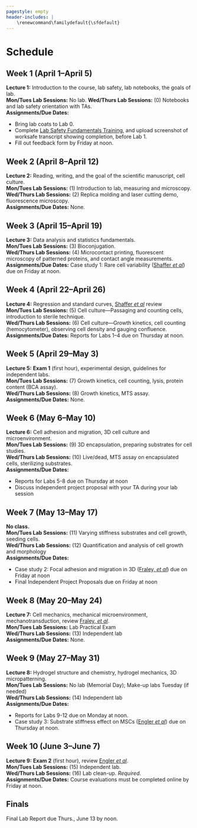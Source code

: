 ```yaml
---
pagestyle: empty
header-includes: |
    \renewcommand\familydefault{\sfdefault}
---
```


# Schedule

## Week 1 (April 1–April 5)

**Lecture 1:** Introduction to the course, lab safety, lab notebooks, the goals of lab.  
**Mon/Tues Lab Sessions:** No lab.
**Wed/Thurs Lab Sessions:** (0) Notebooks and lab safety orientation with TAs.  
**Assignments/Due Dates:**

- Bring lab coats to Lab 0.
- Complete [Lab Safety Fundamentals Training](https://worksafe.ucla.edu/), and upload screenshot of worksafe transcript showing completion, before Lab 1.
- Fill out feedback form by Friday at noon.

## Week 2 (April 8–April 12)

**Lecture 2:** Reading, writing, and the goal of the scientific manuscript, cell culture.  
**Mon/Tues Lab Sessions:** (1) Introduction to lab, measuring and microscopy.  
**Wed/Thurs Lab Sessions:** (2) Replica molding and laser cutting demo, fluorescence microscopy.  
**Assignments/Due Dates:** None.

## Week 3 (April 15–April 19)

**Lecture 3:** Data analysis and statistics fundamentals.  
**Mon/Tues Lab Sessions:** (3) Bioconjugation.  
**Wed/Thurs Lab Sessions:** (4) Microcontact printing, fluorescent microscopy of patterned proteins, and contact angle measurements.  
**Assignments/Due Dates:** Case study 1: Rare cell variability ([Shaffer *et al*](https://www.nature.com/articles/nature22794)) due on Friday at noon.

## Week 4 (April 22–April 26)

**Lecture 4:** Regression and standard curves, [Shaffer *et al*](https://www.nature.com/articles/nature22794) review  
**Mon/Tues Lab Sessions:** (5) Cell culture—Passaging and counting cells, introduction to sterile technique.  
**Wed/Thurs Lab Sessions:** (6) Cell culture—Growth kinetics, cell counting (hemocytometer), observing cell density and gauging confluence.  
**Assignments/Due Dates:** Reports for Labs 1–4 due on Thursday at noon.

## Week 5 (April 29–May 3)

**Lecture 5:** **Exam 1** (first hour), experimental design, guidelines for independent labs.  
**Mon/Tues Lab Sessions:** (7) Growth kinetics, cell counting, lysis, protein content (BCA assay).  
**Wed/Thurs Lab Sessions:** (8) Growth kinetics, MTS assay.  
**Assignments/Due Dates:** None.

## Week 6 (May 6–May 10)

**Lecture 6:** Cell adhesion and migration, 3D cell culture and microenvironment.  
**Mon/Tues Lab Sessions:** (9) 3D encapsulation, preparing substrates for cell studies.  
**Wed/Thurs Lab Sessions:** (10) Live/dead, MTS assay on encapsulated cells, sterilizing substrates.  
**Assignments/Due Dates:**

- Reports for Labs 5-8 due on Thursday at noon
- Discuss independent project proposal with your TA during your lab session

## Week 7 (May 13–May 17)

**No class.**  
**Mon/Tues Lab Sessions:** (11) Varying stiffness substrates and cell growth, seeding cells.  
**Wed/Thurs Lab Sessions:** (12) Quantification and analysis of cell growth and morphology  
**Assignments/Due Dates:**

- Case study 2: Focal adhesion and migration in 3D ([Fraley, *et al*](https://dx.doi.org/10.1038%2Fncb2062)) due on Friday at noon
- Final Independent Project Proposals due on Friday at noon

## Week 8 (May 20–May 24)

**Lecture 7:** Cell mechanics, mechanical microenvironment, mechanotransduction, review [Fraley, *et al*](https://dx.doi.org/10.1038%2Fncb2062).  
**Mon/Tues Lab Sessions:** Lab Practical Exam  
**Wed/Thurs Lab Sessions:** (13) Independent lab  
**Assignments/Due Dates:** None.

## Week 9 (May 27–May 31)

**Lecture 8:** Hydrogel structure and chemistry, hydrogel mechanics, 3D micropatterning.  
**Mon/Tues Lab Sessions:** No lab (Memorial Day); Make-up labs Tuesday (if needed)  
**Wed/Thurs Lab Sessions:** (14) Independent lab  
**Assignments/Due Dates:**

- Reports for Labs 9-12 due on Monday at noon.
- Case study 3: Substrate stiffness effect on MSCs ([Engler *et al*](https://doi.org/10.1016/j.cell.2006.06.044)) due on Thursday at noon.

## Week 10 (June 3–June 7)

**Lecture 9:** **Exam 2** (first hour), review [Engler *et al*](https://doi.org/10.1016/j.cell.2006.06.044).  
**Mon/Tues Lab Sessions:** (15) Independent lab.  
**Wed/Thurs Lab Sessions:** (16) Lab clean-up. *Required*.  
**Assignments/Due Dates:** Course evaluations must be completed online by Friday at noon.

## Finals

Final Lab Report due Thurs., June 13 by noon.
